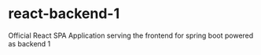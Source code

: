 # react-backend-1
Official React SPA Application serving the frontend for spring boot powered as backend 1
